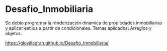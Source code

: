 # Desafio_Inmobiliaria
Se debio programar la renderización dinámica de propiedades inmobiliarias y aplicar estilos a partir de condicionales. Temas aplicados: Arreglos y objetos.

https://glovillagran.github.io/Desafio_Inmobiliaria/
